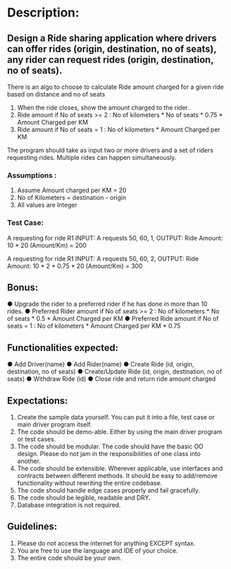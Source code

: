 # Description:
## Design a Ride sharing application where drivers can offer rides (origin, destination, no of seats), any rider can request rides (origin, destination, no of seats).
There is an algo to choose to calculate Ride amount charged for a given ride based on distance and no of
seats

1. When the ride closes, show the amount charged to the rider.
2. Ride amount if No of seats >= 2 : No of kilometers * No of seats * 0.75 * Amount Charged per KM
3. Ride amount if No of seats = 1 : No of kilometers * Amount Charged per KM

The program should take as input two or more drivers and a set of riders requesting rides. Multiple rides
can happen simultaneously.
### Assumptions :
1. Assume Amount charged per KM = 20
2. No of Kilometers = destination - origin
3. All values are Integer

### Test Case:
A requesting for ride R1
INPUT: A requests 50, 60, 1,
OUTPUT: Ride Amount: 10 * 20 (Amount/Km) = 200

A requesting for ride R1
INPUT: A requests 50, 60, 2,
OUTPUT: Ride Amount: 10 * 2 * 0.75 * 20 (Amount/Km) = 300

## Bonus:
● Upgrade the rider to a preferred rider if he has done in more than 10 rides.
● Preferred Rider amount if No of seats >= 2 : No of kilometers * No of seats * 0.5 * Amount Charged per KM
● Preferred Ride amount if No of seats = 1 : No of kilometers * Amount Charged per KM * 0.75

## Functionalities expected:
● Add Driver(name)
● Add Rider(name)
● Create Ride (id, origin, destination, no of seats)
● Create/Update Ride (id, origin, destination, no of seats)
● Withdraw Ride (id)
● Close ride and return ride amount charged

## Expectations:
1. Create the sample data yourself. You can put it into a file, test case or main driver program
itself.
2. The code should be demo-able. Either by using the main driver program or test cases.
3. The code should be modular. The code should have the basic OO design. Please do not jam in
the responsibilities of one class into another.
4. The code should be extensible. Wherever applicable, use interfaces and contracts between
different methods. It should be easy to add/remove functionality without rewriting the entire
codebase.
5. The code should handle edge cases properly and fail gracefully.
6. The code should be legible, readable and DRY.
7. Database integration is not required.

## Guidelines:
1. Please do not access the internet for anything EXCEPT syntax.
2. You are free to use the language and IDE of your choice.
3. The entire code should be your own.
